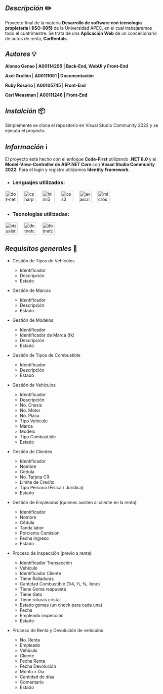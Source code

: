 ## _Descripción_ ✏️
Proyecto final de la materia **Desarrollo de software con tecnología propietaria I (ISO-605)** de la Universidad APEC, en el cual trabajaremos todo el cuatrimestre. Se trata de una **Aplicación Web** de un concecionario de autos de renta, **CarRentals**.

## _Autores_ 💡
**Alonso Genao | A00114295 | Back-End, WebUI y Front-End**

**Axel Grullón | A00111051 | Documentación**

**Ruby Rosario | A00105745 | Front-End**

**Carl Weasman | A00111246 | Front-End**

## _Instalción_ 📦
Simplemente se clona el repositorio en Visual Studio Community 2022 y se ejecuta el proyecto.

## _Información_ ℹ️
El proyecto está hecho con el enfoque **Code-First** utilizando **.NET 8.0** y el **Model-View-Controller de ASP.NET Core** con **Visual Studio Community 2022**. Para el login y registro utilizamos **Identity Framework**.

- ### **Lenguajes utilizados**:
<div align="left">
  <img src="https://cdn.jsdelivr.net/gh/devicons/devicon/icons/dot-net/dot-net-original.svg" height="40" alt="dot-net logo"  />
  <img width="12" />
  <img src="https://cdn.jsdelivr.net/gh/devicons/devicon/icons/csharp/csharp-original.svg" height="40" alt="csharp logo"  />
  <img width="12" />
  <img src="https://cdn.jsdelivr.net/gh/devicons/devicon/icons/html5/html5-original.svg" height="40" alt="html5 logo"  />
  <img width="12" />
  <img src="https://cdn.jsdelivr.net/gh/devicons/devicon/icons/css3/css3-original.svg" height="40" alt="css3 logo"  />
  <img width="12" />
  <img src="https://cdn.jsdelivr.net/gh/devicons/devicon/icons/javascript/javascript-original.svg" height="40" alt="javascript logo"  />
  <img width="12" />
  <img src="https://cdn.jsdelivr.net/gh/devicons/devicon/icons/microsoftsqlserver/microsoftsqlserver-plain.svg" height="40" alt="microsoftsqlserver logo"  />
</div>

- ### **Tecnologías utilizadas**:
<div align="left">
  <img src="https://cdn.jsdelivr.net/gh/devicons/devicon/icons/visualstudio/visualstudio-plain.svg" height="40" alt="visualstudio logo"  />
  <img width="12" />
  <img src="https://cdn.jsdelivr.net/gh/devicons/devicon/icons/dotnetcore/dotnetcore-original.svg" height="40" alt="dotnetcore logo"  />
  <img width="12" />
  <img src="https://cdn.jsdelivr.net/gh/devicons/devicon@latest/icons/github/github-original.svg" height="40" alt="dotnetcore logo" />
</div>

## _Requisitos generales_ 📄
- Gestión de Tipos de Vehículos
    - Identificador
    - Descripción
    - Estado

- Gestión de Marcas
    - Identificador
    - Descripción
    - Estado

- Gestión de Modelos
    - Identificador
    - Identificador de Marca (fk)
    - Descripción
    - Estado

- Gestión de Tipos de Combustible
    - Identificador
    - Descripción
    - Estado

- Gestión de Vehículos
    - Identificador
    - Descripción
    - No. Chasis
    - No. Motor
    - No. Placa
    - Tipo Vehiculo
    - Marca
    - Modelo
    - Tipo Combustible 
    - Estado

- Gestión de Clientes
    - Identificador
    - Nombre
    - Cedula
    - No. Tarjeta CR
    - Límite de Credito
    - Tipo Persona (Física / Jurídica) 
    - Estado

- Gestión de Empleados (quienes asisten al cliente en la renta)
    - Identificador
    - Nombre
    - Cédula
    - Tanda labor
    - Porciento Comision
    - Fecha Ingreso 
    - Estado

- Proceso de Inspección (previo a renta)
    - Identificador Transacción
    - Vehículo
    - Identificador Cliente
    - Tiene Ralladuras
    - Cantidad Combustible (1/4, ½, ¾, lleno) 
    - Tiene Goma respuesta
    - Tiene Gato
    - Tiene roturas cristal
    - Estado gomas (un check para cada una)
    - Fecha
    - Empleado inspección 
    - Estado 

- Proceso de Renta y Devolución de vehículos
    - No. Renta
    - Empleado
    - Vehículo
    - Cliente
    - Fecha Renta
    - Fecha Devolución
    - Monto x Día
    - Cantidad de días
    - Comentario
    - Estado
